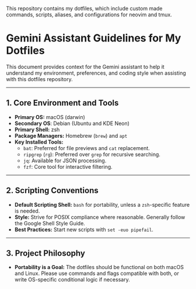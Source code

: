 This repository contains my dotfiles, which include custom made commands, scripts, aliases, and configurations for neovim and tmux. 

# Gemini Assistant Guidelines for My Dotfiles

This document provides context for the Gemini assistant to help it understand my environment, preferences, and coding style when assisting with this dotfiles repository.

---

## 1. Core Environment and Tools

- **Primary OS:** macOS (darwin)
- **Secondary OS**: Debian (Ubuntu and KDE Neon)
- **Primary Shell:** zsh
- **Package Managers:** Homebrew (`brew`) and `apt`
- **Key Installed Tools:**
    - `bat`: Preferred for file previews and `cat` replacement.
    - `ripgrep` (`rg`): Preferred over `grep` for recursive searching.
    - `jq`: Available for JSON processing.
    - `fzf`: Core tool for interactive filtering.

---

## 2. Scripting Conventions

- **Default Scripting Shell:** `bash` for portability, unless a `zsh`-specific feature is needed.
- **Style:** Strive for POSIX compliance where reasonable. Generally follow the Google Shell Style Guide.
- **Best Practices:** Start new scripts with `set -euo pipefail`.

---

## 3. Project Philosophy

- **Portability is a Goal:** The dotfiles should be functional on both macOS and Linux. Please use commands and flags compatible with both, or write OS-specific conditional logic if necessary.
